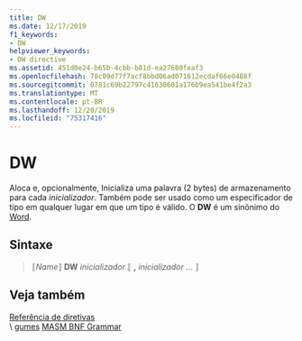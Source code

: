 ```yaml
---
title: DW
ms.date: 12/17/2019
f1_keywords:
- DW
helpviewer_keywords:
- DW directive
ms.assetid: 451d0e24-b65b-4cbb-b81d-ea27680feaf3
ms.openlocfilehash: 70c09d77f7acf8bbd06ad071612ecdaf66e0488f
ms.sourcegitcommit: 0781c69b22797c41630601a176b9ea541be4f2a3
ms.translationtype: MT
ms.contentlocale: pt-BR
ms.lasthandoff: 12/20/2019
ms.locfileid: "75317416"
---
```

# <a name="dw"></a>DW

Aloca e, opcionalmente, Inicializa uma palavra (2 bytes) de armazenamento para cada *inicializador*. Também pode ser usado como um especificador de tipo em qualquer lugar em que um tipo é válido. O **DW** é um sinônimo do [Word](word.md).

## <a name="syntax"></a>Sintaxe

> ⟦*Name*⟧ **DW** *inicializador* ⟦ __,__ *inicializador* ... ⟧

## <a name="see-also"></a>Veja também

[Referência de diretivas](directives-reference.md)\
\ [gumes](sword.md)
[MASM BNF Grammar](masm-bnf-grammar.md)
